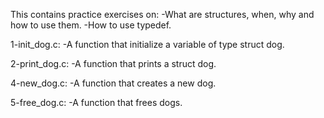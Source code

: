 This contains practice exercises on:
-What are structures, when, why and how to use them.
-How to use typedef.


1-init_dog.c:
-A function that initialize a variable of type struct dog.


2-print_dog.c:
-A function that prints a struct dog.


4-new_dog.c:
-A function that creates a new dog.


5-free_dog.c:
-A function that frees dogs.
